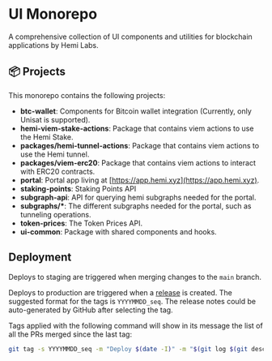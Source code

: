 # UI Monorepo

A comprehensive collection of UI components and utilities for blockchain applications by Hemi Labs.

## 📦 Projects

This monorepo contains the following projects:

- **btc-wallet**: Components for Bitcoin wallet integration (Currently, only Unisat is supported).
- **hemi-viem-stake-actions**: Package that contains viem actions to use the Hemi Stake.
- **packages/hemi-tunnel-actions**: Package that contains viem actions to use the Hemi tunnel.
- **packages/viem-erc20**: Package that contains viem actions to interact with ERC20 contracts.
- **portal**: Portal app living at [https://app.hemi.xyz](https://app.hemi.xyz).
- **staking-points**: Staking Points API
- **subgraph-api**: API for querying hemi subgraphs needed for the portal.
- **subgraphs/\***: The different subgraphs needed for the portal, such as tunneling operations.
- **token-prices**: The Token Prices API.
- **ui-common**: Package with shared components and hooks.

## Deployment

Deploys to staging are triggered when merging changes to the `main` branch.

Deploys to production are triggered when a [release](https://github.com/hemilabs/ui-monorepo/releases/new) is created.
The suggested format for the tags is `YYYYMMDD_seq`.
The release notes could be auto-generated by GitHub after selecting the tag.

Tags applied with the following command will show in its message the list of all the PRs merged since the last tag:

```sh
git tag -s YYYYMMDD_seq -m "Deploy $(date -I)" -m "$(git log $(git describe --abbrev=0 --tags)..HEAD --oneline | grep Merge)"
```
